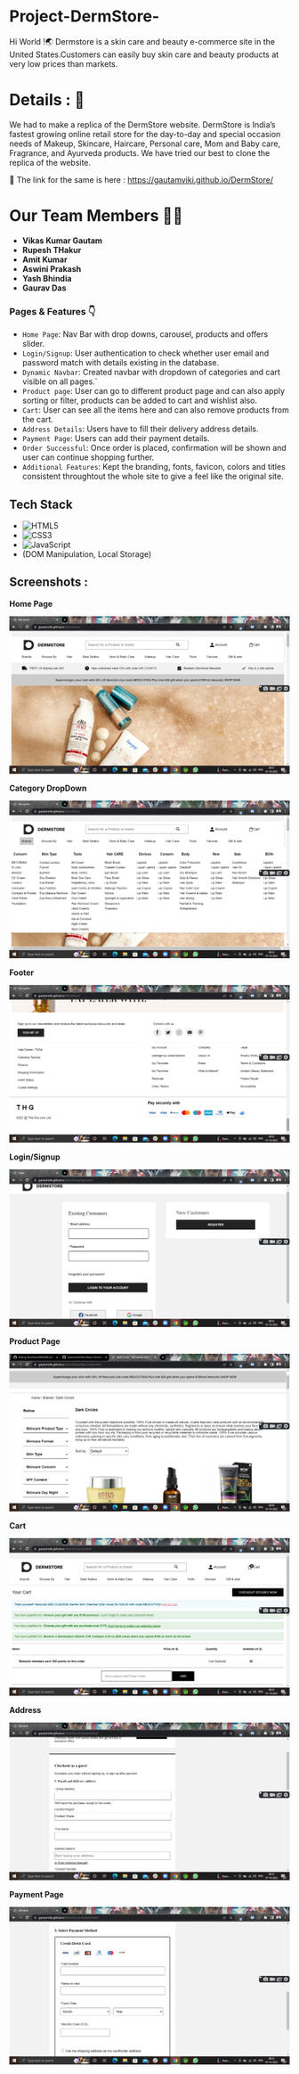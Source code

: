 # Project-DermStore-
Hi World !🌏
Dermstore is a skin care and beauty e-commerce site in the United States.Customers can easily buy skin care and beauty products at very low prices than markets.
# Details : 🔭
We had to make a replica of the DermStore website. DermStore is India’s fastest growing online retail store for the day-to-day and special occasion needs of Makeup,
Skincare, Haircare, Personal care, Mom and Baby care, Fragrance, and Ayurveda products. We have tried our best to clone the replica of the website.


 🚀 The link for the same is here : https://gautamviki.github.io/DermStore/ 

# Our Team Members 👨‍💻
  - **Vikas Kumar Gautam**
  - **Rupesh THakur**
  - **Amit Kumar**
  - **Aswini Prakash**
  - **Yash Bhindia**
  - **Gaurav Das**
  


### Pages & Features 👇

- `Home Page`: Nav Bar with drop downs, carousel, products and offers slider.
- `Login/Signup`: User authentication to check whether user email and password match with details existing in the database.
- `Dynamic Navbar`: Created navbar with dropdown of categories and cart visible on all pages.`
- `Product page`: User can go to different product page and can also apply sorting or filter, products can be added to cart and wishlist also.
- `Cart`: User can see all the items here and can also remove products from the cart.
- `Address Details`: Users have to fill their delivery address details.
- `Payment Page`: Users can add their payment details.
- `Order Successful`: Once order is placed, confirmation will be shown and user can continue shopping further.
- `Additional Features`: Kept the branding, fonts, favicon, colors  and titles consistent throughtout the whole site to give a feel like the original site.

## Tech Stack

- ![HTML5](https://img.shields.io/badge/-HTML5-000000?style=for-the-badge&logo=HTML5)
- ![CSS3](https://img.shields.io/badge/-CSS3-000000?style=for-the-badge&logo=CSS3)
- ![JavaScript](https://img.shields.io/badge/-JavaScript-000000?style=for-the-badge&logo=javascript) 
- (DOM Manipulation, Local Storage)

## Screenshots :

**Home Page**

![2022-08-17 23-31-06-89](https://github.com/YashBhindia/DermStore/blob/630cd76fedc10924a17cd870b62a1fdd6c590c62/Screenshot%20(1335).png)


**Category DropDown**

![2022-08-17 23-31-25-12](https://github.com/YashBhindia/DermStore/blob/630cd76fedc10924a17cd870b62a1fdd6c590c62/Screenshot%20(1336).png)

**Footer**

![2022-08-17 23-31-49-01](https://github.com/YashBhindia/DermStore/blob/e917fb7a8b8109220e0a0a2065653aad0b1508fc/Screenshot%20(1337).png)


**Login/Signup**

![2022-08-17 23-32-17-86](https://github.com/YashBhindia/DermStore/blob/e917fb7a8b8109220e0a0a2065653aad0b1508fc/Screenshot%20(1338).png)


**Product Page**

![2022-08-17 23-33-36-03](https://github.com/YashBhindia/DermStore/blob/6d3ccf1e0993841bbdf323e3d943c2df7104e556/Screenshot%20(1342).png)


**Cart**

![2022-08-17 23-34-15-24](https://github.com/YashBhindia/DermStore/blob/e917fb7a8b8109220e0a0a2065653aad0b1508fc/Screenshot%20(1339).png)





**Address**

![2022-08-17 23-35-01-87](https://github.com/YashBhindia/DermStore/blob/e917fb7a8b8109220e0a0a2065653aad0b1508fc/Screenshot%20(1340).png)



**Payment Page**

![2022-08-17 23-35-10-67](https://github.com/YashBhindia/DermStore/blob/e917fb7a8b8109220e0a0a2065653aad0b1508fc/Screenshot%20(1341).png)






